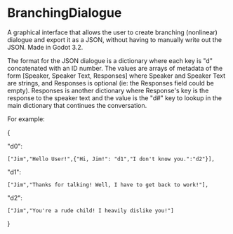 # BranchingDialogue
A graphical interface that allows the user to create branching (nonlinear) dialogue and export it as a JSON, without having to manually write out the JSON. Made in Godot 3.2.

The format for the JSON dialogue is a dictionary where each key is "d" concatenated with an ID number. The values are arrays of metadata of the form [Speaker, Speaker Text, Responses] where Speaker and Speaker Text are strings, and Responses is optional (ie: the Responses field could be empty). Responses is another dictionary where Response's key is the response to the speaker text and the value is the "d#" key to lookup in the main dictionary that continues the conversation. 

For example:

{

  "d0":
  
    ["Jim","Hello User!",{"Hi, Jim!": "d1","I don't know you.":"d2"}],
    
  "d1":
  
    ["Jim","Thanks for talking! Well, I have to get back to work!"],
    
  "d2":
  
    ["Jim","You're a rude child! I heavily dislike you!"]
    
}

